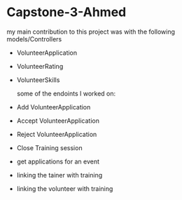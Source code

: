 # Capstone-3-Ahmed

my main contribution to this project was with the following models/Controllers

- VolunteerApplication
- VolunteerRating
- VolunteerSkills

  some of the endoints I worked on:
  
- Add VolunteerApplication
- Accept VolunteerApplication
- Reject VolunteerApplication
- Close Training session
- get applications for an event
- linking the tainer with training
- linking the volunteer with training
